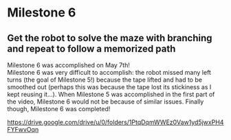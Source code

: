 # Milestone 6
## Get the robot to solve the maze with branching and repeat to follow a memorized path

Milestone 6 was accomplished on May 7th! <br/>
Milestone 6 was very difficult to accomplish: the robot missed many left turns (the goal of Milestone 5!) because the tape lifted and had to be smoothed out (perhaps this was because the tape lost its stickiness as I kept reusing it...). When Milestone 5 was accomplished in the first part of the video, Milestone 6 would not be because of similar issues. Finally though, Milestone 6 was completed! <br/>


https://drive.google.com/drive/u/0/folders/1PtqDqmWWEz0Vaw1yd5jwxPH4FYFwvOqn <br/>
